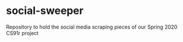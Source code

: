 # social-sweeper

Repository to hold the social media scraping pieces of our Spring 2020 CS91r
project


